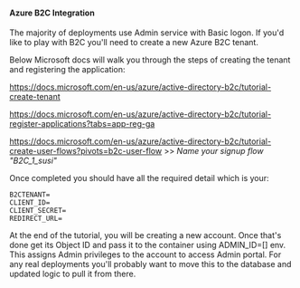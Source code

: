 #### Azure B2C Integration

The majority of deployments use Admin service with Basic logon. If you'd like to play with B2C you'll need to create a new Azure B2C tenant.

Below Microsoft docs will walk you through the steps of creating the tenant and registering the application:

https://docs.microsoft.com/en-us/azure/active-directory-b2c/tutorial-create-tenant

https://docs.microsoft.com/en-us/azure/active-directory-b2c/tutorial-register-applications?tabs=app-reg-ga

https://docs.microsoft.com/en-us/azure/active-directory-b2c/tutorial-create-user-flows?pivots=b2c-user-flow >> *Name your signup flow "B2C_1_susi"*


Once completed you should have all the required detail which is your:
```
B2CTENANT=
CLIENT_ID=
CLIENT_SECRET=
REDIRECT_URL=
```
At the end of the tutorial, you will be creating a new account. Once that's done get its Object ID and pass it to the container using ADMIN_ID=[] env. This assigns Admin privileges to the account to access Admin portal. For any real deployments you'll probably want to move this to the database and updated logic to pull it from there.





